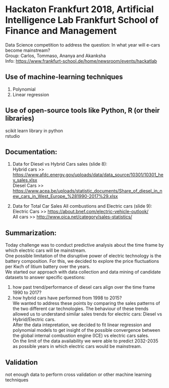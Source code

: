 # Hackaton Frankfurt 2018, Artificial Intelligence Lab Frankfurt School of Finance and Management
Data Science competition to address the question:  In what year will e-cars become mainstream?  
Group: Carlos, Tommaso, Ananya and Akanksha  
Info: https://www.frankfurt-school.de/home/newsroom/events/hackatlab  

## Use of machine-learning techniques  
1) Polynomial  
2) Linear regression   
      
## Use of open-source tools like Python, R (or their libraries)  
scikit learn library in python  
rstudio  


## Documentation:  
1) Data for Diesel vs Hybrid Cars sales (slide 8):  
Hybrid cars >> https://www.afdc.energy.gov/uploads/data/data_source/10301/10301_hev_sales.xlsx  
Diesel Cars >> https://www.acea.be/uploads/statistic_documents/Share_of_diesel_in_new_cars_in_West_Europe_%281990-2017%29.xlsx  

2) Data for Total Car Sales All combustions and Electric cars (slide 9):  
Electric Cars >> https://about.bnef.com/electric-vehicle-outlook/  
All cars      >> http://www.oica.net/category/sales-statistics/  


## Summarization:  
Today challenge was to conduct predictive analysis about the time frame by which electric cars will be mainstream.  
One possible limitation of the disruptive power of electric technology is the battery composition. For this, we decided to explore the price fluctuations per Kw/h of litium battery over the years.  
We started our approach with data collection and data mining of candidate datasets to answer specific questions:   
1) how past trend/performance of diesel cars align over the time frame 1990 to 2017?  
2) how hybrid cars have performed from 1998 to 2015?  
We wanted to address these points by comparing the sales patterns of the two different car technologies. The behaviour of these trends allowed us to understand similar sales trends for electric cars: Diesel vs Hybrid/Electric cars.  
After the data intepretation, we decided to fit linear regression and polynomial models to get insight of the possible convergence between the global internal combustion engine (ICE) vs electric cars sales.   
On the limit of the data availability we were able to predict 2032-2035 as possible years in which electric cars would be mainstream.  


## Validation  
not enough data to perform cross validation or other machine learning techniques  
